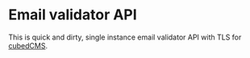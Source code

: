 # Email validator API

This is quick and dirty, single instance email validator API with TLS for [cubedCMS](https://cubedcms.talaikis.com/).
